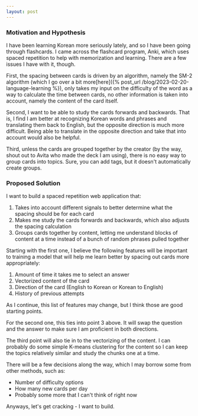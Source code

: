```yaml
---
layout: post
---
```


### Motivation and Hypothesis

I have been learning Korean more seriously lately, and so I have been going through flashcards. I came across the flashcard program, Anki, which uses spaced repetition to help with memorization and learning. There are a few issues I have with it, though. 

First, the spacing between cards is driven by an algorithm, namely the SM-2 algorithm (which I go over a bit more[here]({% post_url /blog/2023-02-20-language-learning %}), only takes my input on the difficulty of the word as a way to calculate the time between cards, no other information is taken into account, namely the content of the card itself. 

Second, I want to be able to study the cards forwards and backwards. That is, I find I am better at recognizing Korean words and phrases and translating them back to English, but the opposite direction is much more difficult. Being able to translate in the opposite direction and take that into account would also be helpful. 

Third, unless the cards are grouped together by the creator (by the way, shout out to Avita who made the deck I am using), there is no easy way to group cards into topics. Sure, you can add tags, but it doesn't automatically create groups.

### Proposed Solution

I want to build a spaced repetition web application that:
1. Takes into account different signals to better determine what the spacing should be for each card
2. Makes me study the cards forwards and backwards, which also adjusts the spacing calculation
3. Groups cards together by content, letting me understand blocks of content at a time instead of a bunch of random phrases pulled together

Starting with the first one, I believe the following features will be important to training a model that will help me learn better by spacing out cards more appropriately:
1. Amount of time it takes me to select an answer
2. Vectorized content of the card
3. Direction of the card (English to Korean or Korean to English)
4. History of previous attempts

As I continue, this list of features may change, but I think those are good starting points. 

For the second one, this ties into point 3 above. It will swap the question and the answer to make sure I am proficient in both directions. 

The third point will also tie in to the vectorizing of the content. I can probably do some simple K-means clustering for the content so I can keep the topics relatively similar and study the chunks one at a time. 

There will be a few decisions along the way, which I may borrow some from other methods, such as: 
* Number of difficulty options
* How many new cards per day
* Probably some more that I can't think of right now

Anyways, let's get cracking - I want to build. 
